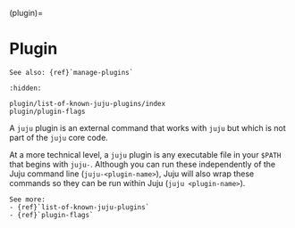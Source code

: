 (plugin)=
# Plugin
```{ibnote}
See also: {ref}`manage-plugins`
```

```{toctree}
:hidden:

plugin/list-of-known-juju-plugins/index
plugin/plugin-flags
```


A `juju` plugin is an external command that works with  `juju` but which is not part of the `juju` core code.

<!--Plugins are a way for Juju users to extend the `juju` CLI with their own custom commands, which are not part of the core `juju` code. -->

At a more technical level, a `juju` plugin is any executable file in your `$PATH` that begins with `juju-`. Although you can run these independently of the Juju command line (`juju-<plugin-name>`), Juju will also wrap these commands so they can be run within Juju (`juju <plugin-name>`).

```{ibnote}
See more:
- {ref}`list-of-known-juju-plugins`
- {ref}`plugin-flags`
```

<!--NOT COMPLETE. MANY NOT ACTIVELY MAINTAINED.
The community tools are collected by the [Juju Plugins](https://github.com/juju/plugins) GitHub project.
-->
